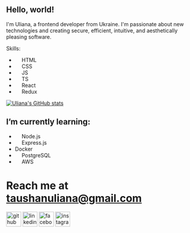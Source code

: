 ## Hello, world!

I'm Uliana, a frontend developer from Ukraine. I'm passionate about new technologies and creating secure, efficient, intuitive, and aesthetically pleasing software. 

Skills: 
- <img src="https://cdn.jsdelivr.net/gh/devicons/devicon/icons/html5/html5-plain.svg" style="width:1em; height:1em" /> HTML 
- <img src="https://cdn.jsdelivr.net/gh/devicons/devicon/icons/css3/css3-plain.svg" style="width:1em; height:1em" /> CSS
- <img src="https://cdn.jsdelivr.net/gh/devicons/devicon/icons/javascript/javascript-plain.svg" style="width:1em; height:1em" /> JS 
- <img src="https://cdn.jsdelivr.net/gh/devicons/devicon/icons/typescript/typescript-plain.svg" style="width:1em; height:1em" /> TS
- <img src="https://cdn.jsdelivr.net/gh/devicons/devicon/icons/react/react-original.svg" style="width:1em; height:1em" /> React
- <img src="https://cdn.jsdelivr.net/gh/devicons/devicon/icons/redux/redux-original.svg" style="width:1em; height:1em" /> Redux 

[![Uliana's GitHub stats](https://github-readme-stats.vercel.app/api?username=ulianataushan&show_icons=true&theme=transparent)](https://github.com/ulianataushan/github-readme-stats)

## I’m currently learning: 
- <img src="https://cdn.jsdelivr.net/gh/devicons/devicon/icons/nodejs/nodejs-plain.svg" style="width:1em; height:1em" /> Node.js
- <img src="https://cdn.jsdelivr.net/gh/devicons/devicon/icons/express/express-original.svg" style="width:1em; height:1em" /> Express.js
- Docker
- <img src="https://cdn.jsdelivr.net/gh/devicons/devicon/icons/postgresql/postgresql-plain.svg" style="width:1em; height:1em" /> PostgreSQL
- <img src="https://cdn.jsdelivr.net/gh/devicons/devicon/icons/amazonwebservices/amazonwebservices-original.svg" style="width:1em; height:1em" /> AWS 

# Reach me at taushanuliana@gmail.com 

[<img src='https://cdn.jsdelivr.net/npm/simple-icons@3.0.1/icons/github.svg' alt='github' height='40'>](https://github.com/ulianataushan)  [<img src='https://cdn.jsdelivr.net/npm/simple-icons@3.0.1/icons/linkedin.svg' alt='linkedin' height='40'>](https://www.linkedin.com/in/ulianataushan/)  [<img src='https://cdn.jsdelivr.net/npm/simple-icons@3.0.1/icons/facebook.svg' alt='facebook' height='40'>](https://www.facebook.com/ulianataushan)  [<img src='https://cdn.jsdelivr.net/npm/simple-icons@3.0.1/icons/instagram.svg' alt='instagram' height='40'>](https://www.instagram.com/ulianataushan/)  
